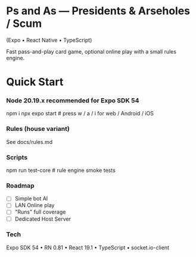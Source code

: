 # Ps and As — Presidents & Arseholes / Scum
(Expo • React Native • TypeScript)

Fast pass-and-play card game, optional online play with a small rules engine.

# Quick Start
### Node 20.19.x recommended for Expo SDK 54
npm i
npx expo start    # press w / a / i for web / Android / iOS

### Rules (house variant)
See docs/rules.md

### Scripts
npm run test-core  # rule engine smoke tests

### Roadmap
- [ ] Simple bot AI
- [ ] LAN Online play 
- [ ] "Runs" full coverage
- [ ] Dedicated Host Server

### Tech
Expo SDK 54 • RN 0.81 • React 19.1 • TypeScript • socket.io-client
